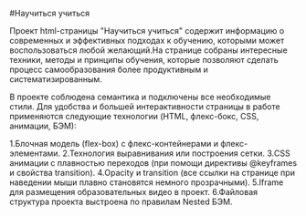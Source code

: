 #Научиться учиться

Проект html-страницы "Научиться учиться" содержит информацию о современных и эффективных подходах к обучению, которыми может воспользоваться любой желающий.На странице собраны интересные техники, методы и принципы обучения, которые позволяют сделать процесс самообразования более продуктивным и систематизированным.

В проекте соблюдена семантика и подключены все необходимые стили. Для удобства и большей интерактивности страницы в работе применяются следующие технологии (HTML, флекс-бокс, CSS, анимации, БЭМ):

1.Блочная модель (flex-box) с флекс-контейнерами и флекс-элементами.
2.Технология выравнивания или построения сетки.
3.CSS анимации с плавностью переходов (при помощи директивы @keyframes и свойства transition).
4.Opacity и transition (все ссылки на странице при наведении мыши плавно становятся немного прозрачными).
5.Iframe для размещения образовательных видео в проект.
6.Файловая структура проекта выстроена по правилам Nested БЭМ.
